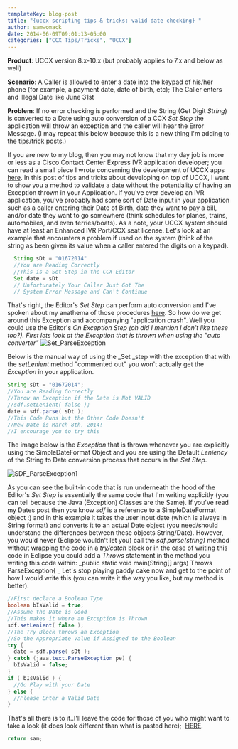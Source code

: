 ```yaml
---
templateKey: blog-post
title: "{uccx scripting tips & tricks: valid date checking} "
author: samwomack
date: 2014-06-09T09:01:13-05:00
categories: ["CCX Tips/Tricks", "UCCX"]
---
```


**Product**: UCCX version 8.x-10.x (but probably applies to 7.x and below as well)

**Scenario**: A Caller is allowed to enter a date into the keypad of his/her phone (for example, a payment date, date of birth, etc); The Caller enters and Illegal Date like June 31st


**Problem**: If no error checking is performed and the String (Get Digit _String_) is converted to a Date using auto conversion of a CCX _Set Step_ the application will throw an exception and the caller will hear the Error Message. (I may repeat this below because this is a new thing I'm adding to the tips/trick posts.)

If you are new to my blog, then you may not know that my day job is more or less as a Cisco Contact Center Express IVR application developer; you can read a small piece I wrote concerning the development of UCCX apps [here](http://samiamsam.com/2013/12/31/ccx-developer/ "{ccx developer}"). In this post of tips and tricks about developing on top of UCCX, I want to show you a method to validate a date without the potentiality of having an Exception thrown in your Application. If you've ever develop an IVR application, you've probably had some sort of Date input in your application such as a caller entering their Date of Birth, date they want to pay a bill, and/or date they want to go somewhere (think schedules for planes, trains, automobiles, and even ferries/boats). As a note, your UCCX system should have at least an Enhanced IVR Port/CCX seat license. Let's look at an example that encounters a problem if used on the system (think of the string as been given its value when a caller entered the digits on a keypad).


```js
  String sDt = "01672014"
  //You are Reading Correctly
  //This is a Set Step in the CCX Editor 
  Set date = sDt
  // Unfortunately Your Caller Just Got The
  // System Error Message and Can't Continue
```

That's right, the Editor's _Set Step_ can perform auto conversion and I've spoken about my anathema of those procedures [here](http://samiamsam.com/2014/03/07/code-the-data-conversion-black-hole/ "{Code: The Data Conversion Black Hole}"). So how do we get around this Exception and accompanying "application crash". Well you could use the Editor's _On Exception Step _(oh did I mention I don't like these too?). First lets look at the Exception that is thrown when using the _"auto converter__"_ ![Set_ParseException](/img/set_parseexception.png)

Below is the manual way of using the _Set _step with the exception that with the _setLenient_ method "commented out" you won't actually get the _Exception_ in your application.

```java
String sDt = "01672014";
//You are Reading Correctly 
//Throw an Exception if the Date is Not VALID
//sdf.setLenient( false );
date = sdf.parse( sDt );
//This Code Runs but the Other Code Doesn't
//New Date is March 8th, 2014!
//I encourage you to try this
```

The image below is the _Exception_ that is thrown whenever you are explicitly using the SimpleDateFormat Object and you are using the Default _Leniency_ of the String to Date conversion process that occurs in the _Set Step_.


 ![SDF_ParseException1](/img/sdf_parseexception1.png)


As you can see the built-in code that is run underneath the hood of the Editor's _Set Step_ is essentially the same code that I'm writing explicitly (you can tell because the Java (Exception) Classes are the Same). If you've read my Dates post then you know _sdf_ is a reference to a SimpleDateFormat object :) and in this example it takes the user input date (which is always in String format) and converts it to an actual Date object (you need/should understand the differences between these objects String/Date). However, you would never (Eclipse wouldn't let you) call the _sdf.parse(string)_ method without wrapping the code in a _try/catch_ block or in the case of writing this code in Eclipse you could add a _Throws_ statement in the method you writing this code within: _public static void main(String\[\] args) Throws ParseException{ _ Let's stop playing paddy cake now and get to the point of how I would write this (you can write it the way you like, but my method is better). 


```java
//First declare a Boolean Type
boolean bIsValid = true;
//Assume the Date is Good
//This makes it where an Exception is Thrown
sdf.setLenient( false );
//The Try Block throws an Exception
//So the Appropriate Value if Assigned to the Boolean
try {
  date = sdf.parse( sDt ); 
} catch (java.text.ParseException pe) {
  bIsValid = false;
}
if ( bIsValid ) { 
  //Go Play with your Date
} else { 
  //Please Enter a Valid Date
}
```

That's all there is to it..I'll leave the code for those of you who might want to take a look (it does look different than what is pasted here);  [HERE](https://samiamsamdotcom.files.wordpress.com/2014/06/datevalidity.zip).
 
```javascript
return sam;
```